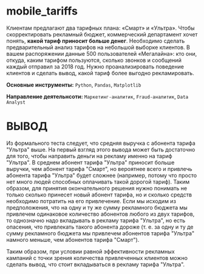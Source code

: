 # mobile_tariffs
Клиентам предлагают два тарифных плана:
    «Смарт» и «Ультра». Чтобы скорректировать рекламный бюджет, коммерческий департамент хочет понять, **какой тариф приносит больше денег**.
    Необходимо сделать предварительный анализ тарифов на небольшой выборке клиентов. В вашем распоряжении данные 500 пользователей «Мегалайна»:
    кто они, откуда, каким тарифом пользуются, сколько звонков и сообщений каждый отправил за 2018 год. Нужно проанализировать поведение клиентов и сделать вывод, какой тариф более выгодно рекламировать.
    
**Основные инструменты:** `Python`, `Pandas`, `Matplotlib`

**Направление деятельнсоти:** `Маркетинг-аналитик`, `Fraud-аналитик`, `Data Analyst`

# ВЫВОД

Из формального теста следует, что средняя выручка с абонента тарифа "Ультра" выше. На первый взгляд этого вывода может быть достаточно для того, чтобы направить деньги на рекламу именно на тариф "Ультра". В среднем абонент тарифа "Ультра" приносит больше выручки, чем абонент тарифа "Смарт", но вероятнее всего и привлечь абонента тарифа "Ультра" будет сложнее (например, потому что просто нет много людей способных оплачивать такой дорогой тариф). Таким образом, для принятия окончательного решения нужно понимать не только сколько принесет новый абонент тарифа, но и сколько средств необходимо потратить на его привлечение. Если мы исходим из предположения, что на одну и ту же сумму рекламного бюджета мы привлечем одинаковое количество абонентов любого из двух тарифов, то однозначно надо вкладывать в рекламу тарифа "Ультра", но есть опасения, что привлекать такого абонента дороже (т. е. за одну и ту де сумму рекламного бюджета мы привлечем абонентов тарифа "Ультра" намного меньше, чем абонентов тарифа "Смарт").

Таким образом, при условии равной эффективности рекламных кампаний с точки зрения количества привлеченных клиентов можно сделать вывод, что стоит вкладываться в рекламу тарифа "Ультра".
